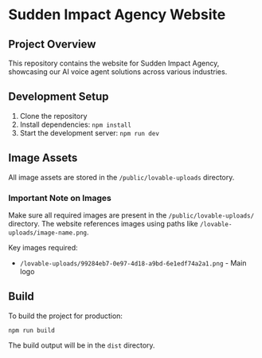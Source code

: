 
# Sudden Impact Agency Website

## Project Overview
This repository contains the website for Sudden Impact Agency, showcasing our AI voice agent solutions across various industries.

## Development Setup
1. Clone the repository
2. Install dependencies: `npm install`
3. Start the development server: `npm run dev`

## Image Assets
All image assets are stored in the `/public/lovable-uploads` directory. 

### Important Note on Images
Make sure all required images are present in the `/public/lovable-uploads/` directory. The website references images using paths like `/lovable-uploads/image-name.png`.

Key images required:
- `/lovable-uploads/99284eb7-0e97-4d18-a9bd-6e1edf74a2a1.png` - Main logo

## Build
To build the project for production:
```
npm run build
```

The build output will be in the `dist` directory.
